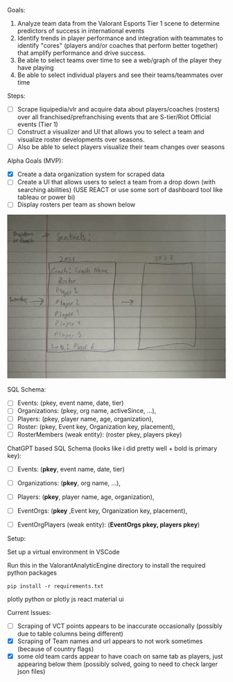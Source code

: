 Goals:

1. Analyze team data from the Valorant Esports Tier 1 scene to determine predictors of success in international events
2. Identify trends in player performance and integration with teammates to identify "cores" (players and/or coaches that perform better together) that amplify performance and drive success.
3. Be able to select teams over time to see a web/graph of the player they have playing
4. Be able to select individual players and see their teams/teammates over time


Steps:

* [ ] Scrape liquipedia/vlr and acquire data about players/coaches (rosters) over all franchised/prefranchising events that are S-tier/Riot Official events (Tier 1)
* [ ] Construct a visualizer and UI that allows you to select a team and visualize roster developments over seasons.
* [ ] Also be able to select players visualize their team changes over seasons

Alpha Goals (MVP): 
* [x] Create a data organization system for scraped data
* [ ] Create a UI that allows users to select a team from a drop down (with searching abilities) (USE REACT or use some sort of dashboard tool like tableau or power bi)
* [ ] Display rosters per team as shown below

![Temporary UI Design](assets/image.jpg)


SQL Schema:
* [ ] Events: (pkey, event name, date, tier)
* [ ] Organizations: (pkey, org name, activeSince, …),
* [ ] Players: (pkey, player name, age, organization),
* [ ] Roster: (pkey, Event key, Organization key, placement),
* [ ] RosterMembers (weak entity): (roster pkey, players pkey)

ChatGPT based SQL Schema (looks like i did pretty well + bold is primary key):
* [ ] Events: (**pkey**, event name, date, tier)
* [ ] Organizations: (**pkey**, org name, …),
* [ ] Players: (**pkey**, player name, age, organization),
* [ ] EventOrgs: (**pkey** ,Event key, Organization key, placement),
* [ ] EventOrgPlayers (weak entity): (**EventOrgs pkey, players pkey**)




Setup:

Set up a virtual environment in VSCode

Run this in the ValorantAnalyticEngine directory to install the required python packages
```
pip install -r requirements.txt
```


plotly python or plotly js
react material ui


Current Issues:
* [ ] Scraping of VCT points appears to be inaccurate occasionally (possibly due to table columns being different)
* [x] Scraping of Team names and url appears to not work sometimes (because of country flags)
* [x] some old team cards appear to have coach on same tab as players, just appearing below them (possibly solved, going to need to check larger json files)
